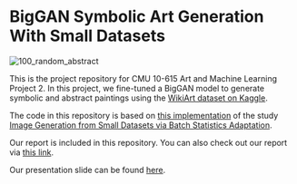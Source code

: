 # BigGAN Symbolic Art Generation With Small Datasets

![100_random_abstract](https://user-images.githubusercontent.com/29810416/156103088-b7189e64-c153-4d0d-99d2-f80d95882472.jpg)

This is the project repository for CMU 10-615 Art and Machine Learning Project 2. In this project, we fine-tuned a BigGAN model to generate symbolic and abstract paintings using the [WikiArt dataset on Kaggle](https://www.kaggle.com/ipythonx/wikiart-gangogh-creating-art-gan).

The code in this repository is based on [this implementation](https://docs.google.com/document/d/1fbyA6RPusn2PiJagWwM1eanZLYPB2N8naEBR83Q8BHU/edit?usp=sharing) of the study
[Image Generation from Small Datasets via Batch Statistics Adaptation](https://github.com/nogu-atsu/small-dataset-image-generation).

Our report is included in this repository. You can also check out our report via [this link](https://docs.google.com/document/d/1fbyA6RPusn2PiJagWwM1eanZLYPB2N8naEBR83Q8BHU/edit?usp=sharing).

Our presentation slide can be found [here](https://docs.google.com/presentation/d/1j-5lJQzxEgUyj6PWpqj66qM3ZCSxlZqMZ0aa4qD0NxA/edit?pli=1#slide=id.p).
